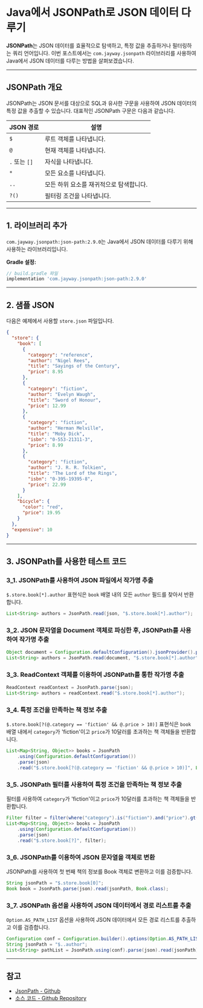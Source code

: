 # Java에서 JSONPath로 JSON 데이터 다루기

**JSONPath**는 JSON 데이터를 효율적으로 탐색하고, 특정 값을 추출하거나 필터링하는 쿼리 언어입니다. 이번 포스트에서는 `com.jayway.jsonpath` 라이브러리를 사용하여 Java에서 JSON 데이터를 다루는 방법을 살펴보겠습니다.

---

## JSONPath 개요

JSONPath는 JSON 문서를 대상으로 SQL과 유사한 구문을 사용하여 JSON 데이터의 특정 값을 추출할 수 있습니다. 대표적인 JSONPath 구문은 다음과 같습니다.

| JSON 경로 | 설명 |
| --------- | ---- |
| `$`       | 루트 객체를 나타냅니다. |
| `@`       | 현재 객체를 나타냅니다. |
| `.` 또는 `[]` | 자식을 나타냅니다. |
| `*`       | 모든 요소를 나타냅니다. |
| `..`      | 모든 하위 요소를 재귀적으로 탐색합니다. |
| `?()`     | 필터링 조건을 나타냅니다. |

---

## 1. 라이브러리 추가

`com.jayway.jsonpath:json-path:2.9.0`는 Java에서 JSON 데이터를 다루기 위해 사용하는 라이브러리입니다.

**Gradle 설정:**

```groovy
// build.gradle 파일
implementation 'com.jayway.jsonpath:json-path:2.9.0'
```

---

## 2. 샘플 JSON

다음은 예제에서 사용할 `store.json` 파일입니다.

```json
{
  "store": {
    "book": [
      {
        "category": "reference",
        "author": "Nigel Rees",
        "title": "Sayings of the Century",
        "price": 8.95
      },
      {
        "category": "fiction",
        "author": "Evelyn Waugh",
        "title": "Sword of Honour",
        "price": 12.99
      },
      {
        "category": "fiction",
        "author": "Herman Melville",
        "title": "Moby Dick",
        "isbn": "0-553-21311-3",
        "price": 8.99
      },
      {
        "category": "fiction",
        "author": "J. R. R. Tolkien",
        "title": "The Lord of the Rings",
        "isbn": "0-395-19395-8",
        "price": 22.99
      }
    ],
    "bicycle": {
      "color": "red",
      "price": 19.95
    }
  },
  "expensive": 10
}
```

---

## 3. JSONPath를 사용한 테스트 코드

### 3_1. JSONPath를 사용하여 JSON 파일에서 작가명 추출

`$.store.book[*].author` 표현식은 `book` 배열 내의 모든 `author` 필드를 찾아서 반환합니다.

```java
List<String> authors = JsonPath.read(json, "$.store.book[*].author");
```

### 3_2. JSON 문자열을 Document 객체로 파싱한 후, JSONPath를 사용하여 작가명 추출

```java
Object document = Configuration.defaultConfiguration().jsonProvider().parse(json);
List<String> authors = JsonPath.read(document, "$.store.book[*].author");
```

### 3_3. ReadContext 객체를 이용하여 JSONPath를 통한 작가명 추출

```java
ReadContext readContext = JsonPath.parse(json);
List<String> authors = readContext.read("$.store.book[*].author");
```

### 3_4. 특정 조건을 만족하는 책 정보 추출

`$.store.book[?(@.category == 'fiction' && @.price > 10)]` 표현식은 `book` 배열 내에서 `category`가 'fiction'이고 `price`가 10달러를 초과하는 책 객체들을 반환합니다.

```java
List<Map<String, Object>> books = JsonPath
    .using(Configuration.defaultConfiguration())
    .parse(json)
    .read("$.store.book[?(@.category == 'fiction' && @.price > 10)]", List.class);
```

### 3_5. JSONPath 필터를 사용하여 특정 조건을 만족하는 책 정보 추출

필터를 사용하여 `category`가 'fiction'이고 `price`가 10달러를 초과하는 책 객체들을 반환합니다.

```java
Filter filter = filter(where("category").is("fiction").and("price").gt(10D));
List<Map<String, Object>> books = JsonPath
    .using(Configuration.defaultConfiguration())
    .parse(json)
    .read("$.store.book[?]", filter);
```

### 3_6. JSONPath를 이용하여 JSON 문자열을 객체로 변환

JSONPath를 사용하여 첫 번째 책의 정보를 Book 객체로 변환하고 이를 검증합니다.

```java
String jsonPath = "$.store.book[0]";
Book book = JsonPath.parse(json).read(jsonPath, Book.class);
```

### 3_7. JSONPath 옵션을 사용하여 JSON 데이터에서 경로 리스트를 추출

`Option.AS_PATH_LIST` 옵션을 사용하여 JSON 데이터에서 모든 경로 리스트를 추출하고 이를 검증합니다.

```java
Configuration conf = Configuration.builder().options(Option.AS_PATH_LIST).build();
String jsonPath = "$..author";
List<String> pathList = JsonPath.using(conf).parse(json).read(jsonPath);
```

---

## 참고
- [JsonPath - Github](https://github.com/json-path/JsonPath)
- [소스 코드 - Github Repository](https://github.com/tychejin1218/blog/tree/main/json-modules/json-path)
